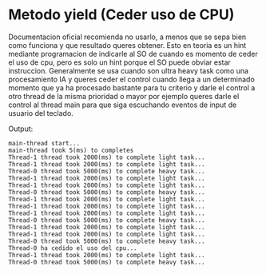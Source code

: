 # Metodo yield (Ceder uso de CPU)
Documentacion oficial recomienda no usarlo, a menos que se sepa bien como funciona y que resultado queres obtener.
Esto en teoria es un hint mediante programacion de indicarle al SO de cuando es momento de ceder el uso de cpu,
pero es solo un hint porque el SO puede obviar estar instruccion. Generalmente se usa cuando son ultra heavy task como
una procesamiento IA y queres ceder el control cuando llega a un determinado momento que ya ha procesado bastante para tu criterio
y darle el control a otro thread de la misma prioridad o mayor por ejemplo queres darle el control al thread main para que
siga escuchando eventos de input de usuario del teclado.


Output:
```
main-thread start...
main-thread took 5(ms) to completes
Thread-1 thread took 2000(ms) to complete light task...
Thread-1 thread took 2000(ms) to complete light task...
Thread-0 thread took 5000(ms) to complete heavy task...
Thread-1 thread took 2000(ms) to complete light task...
Thread-1 thread took 2000(ms) to complete light task...
Thread-0 thread took 5000(ms) to complete heavy task...
Thread-1 thread took 2000(ms) to complete light task...
Thread-1 thread took 2000(ms) to complete light task...
Thread-1 thread took 2000(ms) to complete light task...
Thread-0 thread took 5000(ms) to complete heavy task...
Thread-1 thread took 2000(ms) to complete light task...
Thread-1 thread took 2000(ms) to complete light task...
Thread-0 thread took 5000(ms) to complete heavy task...
Thread-0 ha cedido el uso del cpu...
Thread-1 thread took 2000(ms) to complete light task...
Thread-0 thread took 5000(ms) to complete heavy task...
```